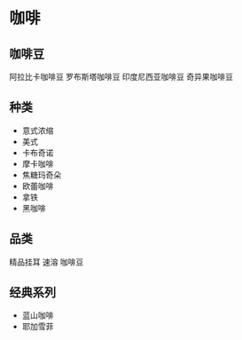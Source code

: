 # 咖啡
## 咖啡豆
阿拉比卡咖啡豆
罗布斯塔咖啡豆
印度尼西亚咖啡豆
奇异果咖啡豆
## 种类

- 意式浓缩
- 美式
- 卡布奇诺
- 摩卡咖啡
- 焦糖玛奇朵
- 欧蕾咖啡
- 拿铁
- 黑咖啡

## 品类

精品挂耳
速溶
咖啡豆

## 经典系列
- 蓝山咖啡
- 耶加雪菲



